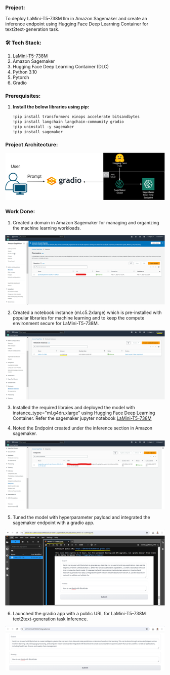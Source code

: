 ### Project: 
To deploy LaMini-T5-738M llm in Amazon Sagemaker and create an inference endpoint using Hugging Face Deep Learning Container for text2text-generation task. 

### 🛠️ Tech Stack:
1. [LaMini-T5-738M](https://huggingface.co/MBZUAI/LaMini-T5-738M)
2. Amazon Sagemaker
3. Hugging Face Deep Learning Container (DLC)
4. Python 3.10
5. Pytorch
6. Gradio

### Prerequisites:
1. **Install the below libraries using pip:**
   ```
   !pip install transformers einops accelerate bitsandbytes
   !pip install langchain langchain-community gradio
   !pip uninstall -y sagemaker
   !pip install sagemaker 
   ```
### Project Architecture:
![architecture](architecture.png)

### Work Done:
1. Created a domain in Amazon Sagemaker for managing and organizing the machine learning workloads.
   
![domain](domain.png)

2. Created a notebook instance (ml.c5.2xlarge) which is pre-installed with popular libraries for machine learning and to keep the compute environment secure for LaMini-T5-738M.

![sagemaker_notebook_instance](sagemaker_notebook_instance.png)

3. Installed the required libraies and deployed the model with instance_type="ml.g4dn.xlarge" using Hugging Face Deep Learning Container. Refer the sagemaker jupyter notebook [LaMini-T5-738M](LaMini-T5-738M.ipynb)

4. Noted the Endpoint created under the inference section in Amazon sagemaker.
       
![endpoint](endpoint.png)

5. Tuned the model with hyperparameter payload and integrated the sagemaker endpoint with a gradio app.
       
![jupyterlab](jupyterlab.png)

6. Launched the gradio app with a public URL for LaMini-T5-738M text2text-generation task inference.
       
![gradio](gradio.png)





